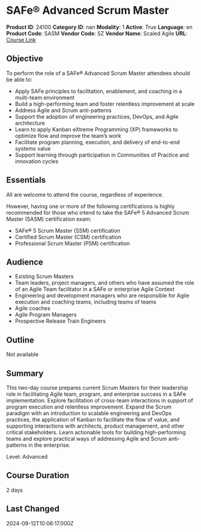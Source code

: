 # SAFe® Advanced Scrum Master

**Product ID**: 24100
**Category ID**: nan
**Modality**: 1
**Active**: True
**Language**: en
**Product Code**: SASM
**Vendor Code**: SZ
**Vendor Name**: Scaled Agile
**URL**: [Course Link](https://www.fastlaneus.com/course/scaledagile-sasm)

## Objective
To perform the role of a SAFe® Advanced Scrum Master attendees should be able to:


- Apply SAFe principles to facilitation, enablement, and coaching in a multi-team environment
- Build a high-performing team and foster relentless improvement at scale
- Address Agile and Scrum anti-patterns
- Support the adoption of engineering practices, DevOps, and Agile architecture
- Learn to apply Kanban eXtreme Programming (XP) frameworks to optimize flow and improve the team’s work
- Facilitate program planning, execution, and delivery of end-to-end systems value
- Support learning through participation in Communities of Practice and innovation cycles

## Essentials
All are welcome to attend the course, regardless of experience.

However, having one or more of the following certifications is highly recommended for those who intend to take the SAFe® 5 Advanced Scrum Master (SASM) certification exam:


- SAFe® 5 Scrum Master (SSM) certification
- Certified Scrum Master (CSM) certification
- Professional Scrum Master (PSM) certification

## Audience
- Existing Scrum Masters
- Team leaders, project managers, and others who have assumed the role of an Agile Team facilitator in a SAFe or enterprise Agile Context
- Engineering and development managers who are responsible for Agile execution and coaching teams, including teams of teams
- Agile coaches
- Agile Program Managers
- Prospective Release Train Engineers

## Outline
Not available

## Summary
This two-day course prepares current Scrum Masters for their leadership role in facilitating Agile team, program, and enterprise success in a SAFe implementation. Explore facilitation of cross-team interactions in support of program execution and relentless improvement. Expand the Scrum paradigm with an introduction to scalable engineering and DevOps practices, the application of Kanban to facilitate the flow of value, and supporting interactions with architects, product management, and other critical stakeholders. Learn actionable tools for building high-performing teams and explore practical ways of addressing Agile and Scrum anti-patterns in the enterprise.

Level: Advanced

## Course Duration
2 days

## Last Changed
2024-09-12T10:06:17.000Z
